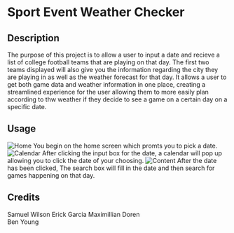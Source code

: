 # Sport Event Weather Checker

## Description
The purpose of this project is to allow a user to input a date and recieve a list of college football teams that are playing on that day. The first two teams displayed will also give you the information regarding the city they are playing in
as well as the weather forecast for that day. It allows a user to get both game data and weather information in one place, creating a streamlined experience for the user allowing them to more easily plan according to thw weather if they decide
to see a game on a certain day on a specific date.

## Usage
![Home](./assets/home.png)
You begin on the home screen which promts you to pick a date. 
![Calendar](./assets/calendar.png)
After clicking the input box for the date, a calendar will pop up allowing you to click the date of your choosing.
![Content](./assets/content.png)
After the date has been clicked, The search box will fill in the date and then search for games happening on that day. 

## Credits
Samuel Wilson
Erick Garcia
Maximillian Doren  
Ben Young

